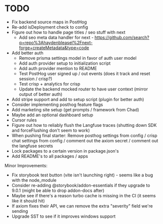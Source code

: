 # TODO

- Fix backend source maps in PostHog
- Re-add isDeployment check to config
- Figure out how to handle page titles / seo stuff with next
  - Add seo meta data handler for next - https://github.com/search?q=repo%3Ahaydenbleasel%2Fnext-forge+createMetadata&type=code
- Add better auth
  - Remove prisma settings model in favor of auth user model
  - Add auth provider setup to initialization script
  - Add auth provider mention to README
  - Test PostHog user signed up / out events (does it track and reset session / crisp?)
  - Test crisp + analytics for crisp
  - Update the backend mocked router to have user context (mirror output of better auth)
- Add stripe support and add to setup script (plugin for better auth)
- Consider implementing posthog feature flags
- Add marketing site setup (get prompts / framework from Chad)
- Maybe add an optional dashboard setup
- Cursor rules
- Figure out how to reliably flush the Langfuse traces (shutting down SDK and forceFlushing don't seem to work)
- When pushing final starter: Remove posthog settings from config / crisp chat settings from config / comment out the axiom secret / comment out the langfuse secrets
- Lock packages to a certain version in package.json's
- Add README's to all packages / apps

Minor Improvements:

- Fix storybook test button (vite isn't launching right) - seems like a bug with the node_module
- Consider re-adding @storybook/addon-essentials if they upgrade to 9.0.1 (might be able to drop addon-docs after)
- Maybe see if there's a reason turbo cache is missing in the CI (it seems like it should hit)
- If axiom fixes their API, we can remove the extra "severity" field we're sending
- Upgrade SST to see if it improves windows support
